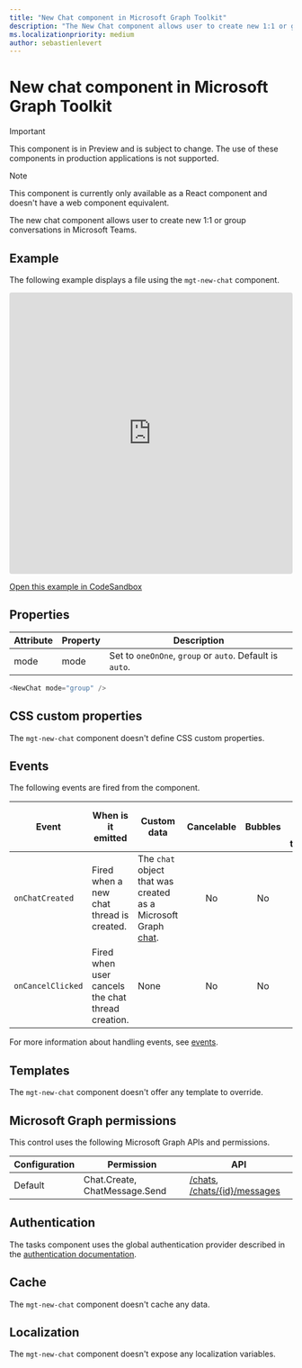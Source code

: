 ```yaml
---
title: "New Chat component in Microsoft Graph Toolkit"
description: "The New Chat component allows user to create new 1:1 or group conversations in Microsoft Teams."
ms.localizationpriority: medium
author: sebastienlevert
---
```


# New chat component in Microsoft Graph Toolkit

> [!IMPORTANT]
> This component is in Preview and is subject to change. The use of these components in production applications is not supported.

> [!NOTE]
> This component is currently only available as a React component and doesn't have a web component equivalent.

The new chat component allows user to create new 1:1 or group conversations in Microsoft Teams.

## Example

The following example displays a file using the `mgt-new-chat` component.

<iframe src="https://codesandbox.io/embed/mgt-new-chat-gyf5g5?fontsize=12&hidenavigation=1&module=%2Fsrc%2FApp.tsx&theme=light"
     style="width:100%; height:500px; border:0; border-radius: 4px; overflow:hidden;"
     title="mgt-new-chat"
     allow="accelerometer; ambient-light-sensor; camera; encrypted-media; geolocation; gyroscope; hid; microphone; midi; payment; usb; vr; xr-spatial-tracking"
     sandbox="allow-forms allow-modals allow-popups allow-presentation allow-same-origin allow-scripts"
   ></iframe>

[Open this example in CodeSandbox](https://codesandbox.io/s/mgt-new-chat-gyf5g5)

## Properties

| Attribute | Property | Description |
| - | - | - |
| mode | mode | Set to `oneOnOne`, `group` or `auto`. Default is `auto`. |

```typescript
<NewChat mode="group" />
```

## CSS custom properties

The `mgt-new-chat` component doesn't define CSS custom properties.

## Events

The following events are fired from the component.

Event | When is it emitted | Custom data | Cancelable | Bubbles | Works with custom template
------|-------------------|--------------|:-----------:|:---------:|:---------------------------:|
`onChatCreated` | Fired when a new chat thread is created. | The `chat` object that was created as a Microsoft Graph [chat](/graph/api/resources/chat#json-representation). | No | No | No |
`onCancelClicked` | Fired when user cancels the chat thread creation. | None | No | No | No |

For more information about handling events, see [events](../customize-components/events.md).

## Templates

The `mgt-new-chat` component doesn't offer any template to override.

## Microsoft Graph permissions

This control uses the following Microsoft Graph APIs and permissions.

| Configuration | Permission | API |
| - | - | - |
| Default | Chat.Create, ChatMessage.Send | [/chats](/graph/api/chat-post), [/chats/{id}/messages](/graph/api/chat-post-messages) |

## Authentication

The tasks component uses the global authentication provider described in the [authentication documentation](../providers/providers.md).

## Cache

The `mgt-new-chat` component doesn't cache any data.

## Localization

The `mgt-new-chat` component doesn't expose any localization variables.